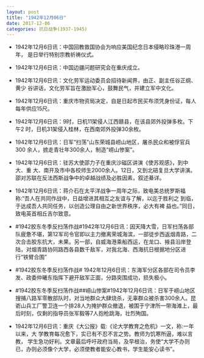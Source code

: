 ```yaml
---
layout: post
title: "1942年12月06日"
date: 2017-12-06
categories: 抗日战争(1937-1945)
---
```


<meta name="referrer" content="no-referrer" />

- 1942年12月6日讯：中国回教救国协会为响应美国纪念日本侵略珍珠港一周年， 是日举行特别宗教祈祷仪式。 

- 1942年12月6日讯：中国边疆问题研究会在重庆成立。 

- 1942年12月6日讯：文化劳军运动委员会招待新闻界，由正、副主任谷正纲、黄少 谷讲话，文化劳军旨在激励军心，鼓舞民气，并建立军中文化。 

- 1942年12月6日讯：重庆市物资局决定，自是日起市民买布须凭身份证，每人每年供应15尺。 

- 1942年12月6日讯：9时，日机11架侵人江西赣县，在该县郊外投弹多枚。下午2 时，日机31架侵入桂林，在西南郊外投弹30余枚。 

- 1942年12月6日讯：日军“扫荡”山东荣城县崂山地区，屠杀民众和被俘官兵300 余人，掳走青壮年300余人，制造“崂山惨案”。 

- 1942年12月6日讯：驻苏大使邵力子在重庆沙磁区讲演《使苏观感》，到中大、重 大、南开及市中各校师生2000余人。12日，又到北碚复旦大学讲演。 邵对苏联在反法西斯战争中的卓越战绩及必胜因素，叙述綦详。 

- 1942年12月6日讯：蒋介石在太平洋战争一周年之际，致电美总统罗斯福 称:“吾人在共同作战中，日益增进其相互之友谊与了解，以迄于胜利之 到临，于达成吾人共同任务，以创造公理自由之新世界秩序，必大有裨 益也。”同日，致电英首相丘吉尔致意。 

- #1942胶东冬季反扫荡作战#1942年12月6日讯：因天降大雪，日军扫荡各部队疲惫不堪，第12军司令官即以主力撤离荣城海滨，一部徒步西返烟青路，二次合击胶东抗大，未果。另一部，自威海港乘船西运，在龙口、掖县沿岸登陆，对烟青路协同路西各县数千敌军，对我北海、西海抗日根据地分区进行“铁臂合围” 

- #1942胶东冬季反扫荡作战# 1942年12月6日讯：东海军分区各部在司令员李发、政委仲曦东指挥下避开敌军正面，分路突围成功，损失极小。 

- #1942胶东冬季反扫荡作战##崂山惨案#1942年12月6日讯：日军于崂山地区搜捕八路军零散部队时，对当地群众大肆烧杀，无辜群众被杀害300余人。昆嵛山兵工厂警卫连一个排28人为掩护群众撤退，被围于宁津所一带海滩上，最后时刻，仅剩的指导员张军毅等7人抱枪跳海，壮烈殉国。 

- 1942年12月6日讯：重庆《大公报》载:《论大学教育之危机》一文，称:一年以来，大 学教育每况愈下，实已有不忍不言之势。教师为饥寒所逼，难以言教， 学生急功好利。文章最后呼吁政府当局，及早根治，务使“大学不办则 已，办则必须像个大学，必须使教者能安心教书，学生能安心读书”。 

